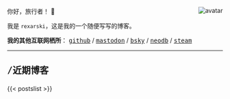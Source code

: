 你好，旅行者！ 👋 <img class="avatar" align="right" alt="avatar" src="images/rexarski.jpg" />

我是 `rexarski`，这是我的一个随便写写的博客。

**我的其他互联网栖所**： <kbd>[github](https://github.com/rexarski)</kbd> / <kbd>[mastodon](https://mastodon.social/@rexarski)</kbd> / <kbd>[bsky](https://bsky.app/profile/rqiu.bsky.social)</kbd> / <kbd>[neodb](https://neodb.social/users/rexarski/)</kbd> / <kbd>[steam](https://steamcommunity.com/id/rexarski)</kbd>

***

## <pre>/近期博客</pre>

{{< postslist >}}
